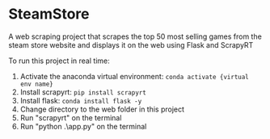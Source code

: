 # SteamStore
A web scraping project that scrapes the top 50 most selling games from the steam store website and displays it on the web using Flask and ScrapyRT

To run this project in real time:
1) Activate the anaconda virtual environment: `conda activate {virtual env name}`
2) Install scrapyrt: `pip install scrapyrt`
3) Install flask: `conda install flask -y`
4) Change directory to the web folder in this project
5) Run "scrapyrt" on the terminal
6) Run "python .\app.py" on the terminal
